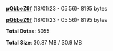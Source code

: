 [**pQbbeZ9f**](/data/pQbbeZ9f.txt) (18/01/23 - 05:56)- 8195 bytes

[**pQbbeZ9f**](/data/pQbbeZ9f.txt) (18/01/23 - 05:56)- 8195 bytes

**Total Datas**: 5055

**Total Size**: 30.87 MB / 30.9 MB